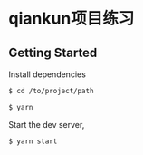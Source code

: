 # qiankun项目练习

## Getting Started

Install dependencies

```bash
$ cd /to/project/path
```

```bash
$ yarn
```

Start the dev server,
```bash
$ yarn start
```
